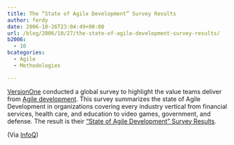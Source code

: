 ```yaml
---
title: The “State of Agile Development” Survey Results
author: ferdy
date: 2006-10-26T23:04:49+00:00
url: /blog/2006/10/27/the-state-of-agile-development-survey-results/
b2006:
  - 10
bcategories:
  - Agile
  - Methodologies

---
```

[VersionOne][1] conducted a global survey to highlight the value teams deliver from [Agile development][2]. This survey summarizes the state of Agile Development in organizations covering every industry vertical from financial services, health care, and education to video games, government, and defense. The result is their [&#8220;State of Agile Development&#8221; Survey Results][3].

(Via [InfoQ][4])

 [1]: http://www.versionone.com/
 [2]: http://en.wikipedia.org/wiki/Agile_software_development
 [3]: http://www.versionone.com/surveyresults.asp
 [4]: http://www.infoq.com/news/versionone-agile-survey
